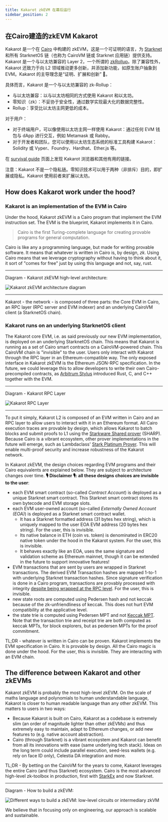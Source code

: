 ```yaml
---
title: Kakarot zkEVM 在幕后运行
sidebar_position: 2
---
```


## 在Cairo建造的zkEVM Kakarot

Kakarot 是一个在 [Cairo](https://www.cairo-lang.org/) 中构建的 zkEVM，这是一个可证明的语言，为 [Starknet](https://starkware.co/starknet/) 和所有 StarknetOS 链（也称为 CairoVM 链或 Starknet 应用链）提供支持。Kakarot 是一个与以太坊兼容的 Layer 2，一个所谓的 [zkRollup](https://ethereum.org/developers/docs/scaling/zk-rollups)。除了兼容性外，Kakarot 还致力于向 L2 领域推动更多创新，并添加新功能，如原生账户抽象到 EVM。Kakarot 的主导理念是“证明、扩展和创新” 🥕。


具体而言，Kakarot 是一个与以太坊兼容的 zk-Rollup：

- 与以太坊兼容：以与以太坊相同的方式使用 Kakarot 和以太坊。
- 零知识（zk）：不妥协于安全性，通过数学实现最大化的数据完整性。
- Rollup：享受比以太坊主网更低的成本。

对于用户：

- 对于终端用户，可以像使用以太坊主网一样使用 Kakarot：通过任何 EVM 钱包与 dApp 进行交互，例如 Metamask 或 Rabby。
- 对于开发者和团队，您可以使用以太坊生态系统的标准工具构建 Kakarot：Solidity 或 Vyper、Foundry、Hardhat、Ether.js 等。

在 [survival guide](../survival-guide) 页面上发现 Kakarot 浏览器和其他有用的链接。

注意：Kakarot 不是一个隐私链。零知识技术可以用于两种（非排斥）目的，即扩展或隐私。Kakarot 使用前者来扩展以太坊。


## How does Kakarot work under the hood?

### Kakarot is an implementation of the EVM in Cairo

Under the hood, Kakarot zkEVM is a Cairo program that implement the EVM
instruction set. The EVM is the blueprint, Kakarot implements it in Cairo.

> Cairo is the first Turing-complete language for creating provable programs for
> general computation.

Cairo is like any a programming language, but made for writing provable
software. It means that whatever is written in Cairo is, by design, _zk_. Using
Cairo means that we leverage cryptography without having to think about it, it
sort of "comes for free" just by using this language and not, say, rust.

---

Diagram - Kakarot zkEVM high-level architecture:

![Kakarot zkEVM architecture diagram](../../static/diagrams/kakarot_zkevm.png)

---

Kakarot - the network - is composed of three parts: the Core EVM in Cairo, an
RPC layer (RPC server and EVM indexer) and an underlying CairoVM client (a
StarknetOS chain).

### Kakarot runs on an underlying StarknetOS client

The Kakarot core EVM, i.e. as said previously our new EVM implementation, is
deployed on an underlying StarknetOS chain. This means that Kakarot is running
as a set of Cairo smart contracts on a CairoVM-powered chain. This CairoVM chain
is "invisible" to the user. Users only interact with Kakarot through the RPC
layer in an Ethereum-compatible way. The only exposed interface in Kakarot zkEVM
is the Ethereum JSON-RPC specification. In the future, we could leverage this to
allow developers to write their own Cairo-precompiled contracts, as
[Arbitrum Stylus](https://arbitrum.io/stylus) introduced Rust, C, and C++
together with the EVM.

---

Diagram - Kakarot RPC Layer

![Kakarot RPC Layer](../../static/diagrams/kakarot_rpc.png)

---

To put it simply, Kakarot L2 is composed of an EVM written in Cairo and an RPC
layer to allow users to interact with it in an Ethereum format. All Cairo
execution traces are provable by design, which allows Kakarot to batch blocks
and submit proofs to L1 using the
[Starkware Shared prover](https://starkware.co/tech-stack/) (SHARP). Because
Cairo is a vibrant ecosystem, other prover implementations in the future will
emerge, such as Lambdaclass'
[Stark Platinum Prover](https://github.com/lambdaclass/lambdaworks/tree/main/provers).
This will enable multi-proof security and increase robustness of the Kakarot
network.

In Kakarot zkEVM, the design choices regarding EVM programs and their Cairo
equivalents are explained below. They are subject to architecture changes over
time. **🎙️ Disclaimer 🎙️: all these designs choices are invisible to the user**:

- each EVM smart contract (so-called _Contract Account_) is deployed as a unique
  Starknet smart contract. This Starknet smart contract stores its own bytecode
  and EVM storage slots.
- each EVM user-owned account (so-called _Externally Owned Account (EOA)_) is
  deployed as a Starknet smart contract wallet.
  - It has a Starknet formatted address (31 bytes hex string), which is uniquely
    mapped to the user EOA EVM address (20 bytes hex string). For the user, this
    is invisible.
  - Its native balance in ETH (coin vs. token) is denominated in ERC20 native
    token under the hood in the Kakarot system. For the user, this is invisible.
  - It behaves exactly like an EOA, uses the same signature and validation
    scheme as Ethereum mainnet, though it can be extended in the future to
    support innovative features!
- EVM transactions that are sent by users are wrapped in Starknet transactions.
  The derived EVM Transaction hashes are mapped 1-to-1 with underlying Starknet
  transaction hashes. Since signature verification is done in a Cairo program,
  transactions are provably processed with integrity
  [despite being wrapped at the RPC level](https://github.com/kkrt-labs/kakarot-rpc/blob/bcadfc9b38ac934f73832b3a3485c15f08d66218/src/eth_rpc/servers/eth_rpc.rs#L236).
  For the user, this is invisible.
- new state roots are computed using Pedersen hash and not keccak because of the
  zk-unfriendliness of keccak. This does not hurt EVM compatibility at the
  applicative level.
- the state trie is computed using Pedersen MPT and not
  [Keccak MPT](https://ethereum.org/developers/docs/data-structures-and-encoding/patricia-merkle-trie).
  Note that the transaction trie and receipt trie are both computed as keccak
  MPTs, for block explorers, but as pedersen MPTs for the proof commitment.

TL;DR - whatever is written in Cairo can be proven. Kakarot implements the EVM
specification in Cairo. It is provable by design. All the Cairo magic is done
under the hood. For the user, this is invisible. They are interacting with an
EVM chain.

## The difference between Kakarot and other zkEVMs

Kakarot zkEVM is probably the most high-level zkEVM. On the scale of maths
language and polynomials to human understandable language, Kakarot is closer to
human readable language than any other zkEVM. This matters to users in two ways:

- Because Kakarot is built on Cairo, Kakarot as a codebase is extremely slim (an
  order of magnitude lighter than other zkEVMs) and thus extremely easy to
  maintain, adapt to Ethereum changes, or add new features to (e.g. native
  account abstraction).
- Cairo (through Starknet) is a vibrant ecosystem and Kakarot can benefit from
  all its innovations with ease (same underlying tech stack). Ideas on the long
  term could include parallel execution, seed-less wallets (e.g. rely on face ID
  only), Celestia DA integration and more.

TL;DR - By betting on the CairoVM for the years to come, Kakarot leverages the
entire Cairo (and thus Starknet) ecosystem. Cairo is the most advanced
high-level zk-toolbox in production, first with
[StarkEx](https://www.theblock.co/post/237064/starkex-layer-2-records-1-trillion-in-on-chain-trading-volume-since-june-2020)
and now Starknet.

---

Diagram - How to build a zkEVM:

![Different ways to build a zkEVM: low-level circuits or intermediary zkVM](../../static/diagrams/how_to_build_a_zkevm.png)

We believe that in focusing only on engineering, our approach is scalable and
sustainable.

<!-- For information unrelated to documentation effort, link to external URLs to decrease the area to maintain: docs should contain doc-related content, and for other content (e.g. how did Kakarot start, what is the roadmap, etc.), use other media -->

